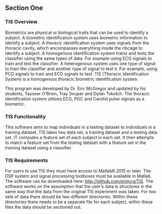 ## Section One

### TIS Overview
	
Biometrics are physical or biological traits that can be used to identify a subject. A biometric 
identification system uses biometric information to identify a subject. A thoracic identification 
system uses signals from the thoracic cavity, which encompasses everything inside the ribcage to 
identify a subject. A homogenous identification system trains and tests the classifier using the 
same types of data. For example using ECG signals to train and test the classifier. A heterogenous 
system uses one type of signal to train the classifier and another type of signal to test it. For 
example, using PCG signals to train and ECG signals to test. TIS (Thoracic Identification System) 
is a homogenous thoracic biometric identification system.
 
This program was developed by Dr. Eric McGregor and updated by his students, Tayseer O’Brien, 
Tray Souper and Dylan Tokotch. The thoracic identification system utilizes ECG, PGC and Carotid pulse 
signals as a biometric. 


### TIS Functionality

This software aims to map individuals in a testing dataset to individuals in a training dataset. TIS 
takes two data set, a training dataset and a testing data set. IT computes a feature set of each 
subject in each set. It then attempts to match a feature set from the testing dataset with a feature 
set in the training dataset using a classifier. 

### TIS Requirements

For users to use TIS they must have access to MatlabR 2015 or later. The DSP system and signal 
processing toolboxes must be available in Matlab.  The software can be downloaded here: 
http://github.com/erimcg/TIS. The software works on the assumption that the user’s data is structures 
in the same way that the data from the original TIS experiment was taken. For two sets of data there 
should be two different directories. Within these directories there needs to be a separate file for 
each subject, within these files the data should be sectioned out.
